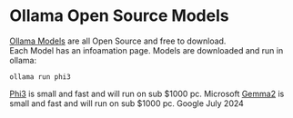 # Ollama Open Source Models
[Ollama Models](https://ollama.com/library) are all Open Source and free to download.  
Each Model has an infoamation page. Models are downloaded and run in ollama:
```
ollama run phi3
```  
[Phi3](https://ollama.com/library/phi3) is small and fast and will run on sub $1000 pc. Microsoft
[Gemma2](https://ollama.com/library/gemma3) is small and fast and will run on sub $1000 pc. Google July 2024


